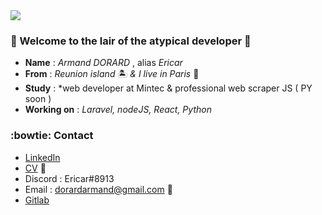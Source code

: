 <img src="https://www.creads.com/wp-content/uploads/2021/05/panda.gif" target="_blank">

### 🌴 Welcome to the lair of the atypical developer 🌴

 -    **Name**    : *Armand DORARD* , alias *Ericar*
 -    **From**    : *Reunion island* 🏝 *& I live in Paris* 🗼
 -    **Study**   : *web developer at Mintec & professional web scraper JS ( PY soon )
 - **Working on** : *Laravel, nodeJS, React, Python*

### :bowtie: Contact 
  
  - [LinkedIn](https://www.linkedin.com/in/armand-dorard-a86a9817a/) 
  - [CV]() 📜
  - Discord : Ericar#8913
  - Email   : dorardarmand@gmail.com 📧
  - [Gitlab](https://gitlab.com/Ericar974)
 

<!--
**Ericar974/Ericar974** is a ✨ _special_ ✨ repository because its `README.md` (this file) appears on your GitHub profile.

Here are some ideas to get you started:

- 🔭 I’m currently working on ...
- 🌱 I’m currently learning ...
- 👯 I’m looking to collaborate on ...
- 🤔 I’m looking for help with ...
- 💬 Ask me about ...
- 📫 How to reach me: ...
- 😄 Pronouns: ...
- ⚡ Fun fact: ...
-->
